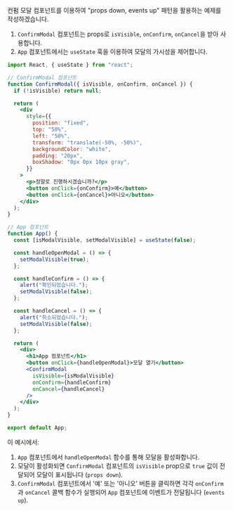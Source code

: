 컨펌 모달 컴포넌트를 이용하여 "props down, events up" 패턴을 활용하는 예제를 작성하겠습니다.

1. `ConfirmModal` 컴포넌트는 props로 `isVisible`, `onConfirm`, `onCancel`을 받아 사용합니다.
2. `App` 컴포넌트에서는 `useState` 훅을 이용하여 모달의 가시성을 제어합니다.

```jsx
import React, { useState } from "react";

// ConfirmModal 컴포넌트
function ConfirmModal({ isVisible, onConfirm, onCancel }) {
  if (!isVisible) return null;

  return (
    <div
      style={{
        position: "fixed",
        top: "50%",
        left: "50%",
        transform: "translate(-50%, -50%)",
        backgroundColor: "white",
        padding: "20px",
        boxShadow: "0px 0px 10px gray",
      }}
    >
      <p>정말로 진행하시겠습니까?</p>
      <button onClick={onConfirm}>예</button>
      <button onClick={onCancel}>아니오</button>
    </div>
  );
}

// App 컴포넌트
function App() {
  const [isModalVisible, setModalVisible] = useState(false);

  const handleOpenModal = () => {
    setModalVisible(true);
  };

  const handleConfirm = () => {
    alert("확인되었습니다.");
    setModalVisible(false);
  };

  const handleCancel = () => {
    alert("취소되었습니다.");
    setModalVisible(false);
  };

  return (
    <div>
      <h1>App 컴포넌트</h1>
      <button onClick={handleOpenModal}>모달 열기</button>
      <ConfirmModal
        isVisible={isModalVisible}
        onConfirm={handleConfirm}
        onCancel={handleCancel}
      />
    </div>
  );
}

export default App;
```

이 예시에서:

1. `App` 컴포넌트에서 `handleOpenModal` 함수를 통해 모달을 활성화합니다.
2. 모달이 활성화되면 `ConfirmModal` 컴포넌트의 `isVisible` prop으로 `true` 값이 전달되어 모달이 표시됩니다 (`props down`).
3. `ConfirmModal` 컴포넌트에서 '예' 또는 '아니오' 버튼을 클릭하면 각각 `onConfirm`과 `onCancel` 콜백 함수가 실행되어 `App` 컴포넌트에 이벤트가 전달됩니다 (`events up`).
